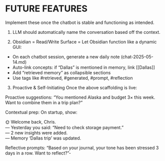 # FUTURE FEATURES

Implement these once the chatbot is stable and functioning as intended.

1. LLM should automatically name the conversation based off the context.

2. Obsidian = Read/Write Surface
= Let Obsidian function like a dynamic GUI:
- On each chatbot session, generate a new daily note (chat-2025-05-14.md)
- Auto-link concepts: if “Dallas” is mentioned in memory, link [[Dallas]]
- Add “retrieved memory” as collapsible sections
- Use tags like #retrieved, #generated, #prompt, #reflection

3. Proactive & Self-Initiating
Once the above scaffolding is live:

Proactive suggestions:
“You mentioned Alaska and budget 3× this week. Want to combine them in a trip plan?”

Contextual prep:
On startup, show:

🌞 Welcome back, Chris.  
— Yesterday you said: “Need to check storage payment.”  
— 2 new insights were added.  
— Memory ‘Dallas trip’ was updated.  

Reflective prompts:
“Based on your journal, your tone has been stressed 3 days in a row. Want to reflect?”-
